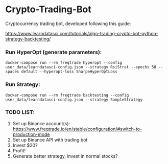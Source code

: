 # Crypto-Trading-Bot
Cryptocurrency trading bot, developed following this guide:

https://www.learndatasci.com/tutorials/algo-trading-crypto-bot-python-strategy-backtesting/

### Run HyperOpt (generate parameters):
`docker-compose run --rm freqtrade hyperopt --config user_data/learndatasci-config.json --strategy RsiStrat --epochs 50 --spaces default --hyperopt-loss SharpeHyperOptLoss`

### Run Strategy:
`docker-compose run --rm freqtrade backtesting --config user_data/learndatasci-config.json --strategy SampleStrategy`

### TODO LIST:
1. Set up Binance account(s): https://www.freqtrade.io/en/stable/configuration/#switch-to-production-mode
2. Set up Binance API with trading bot
3. Invest $20?
4. Profit!
5. Generate better strategy, invest in normal stocks?
